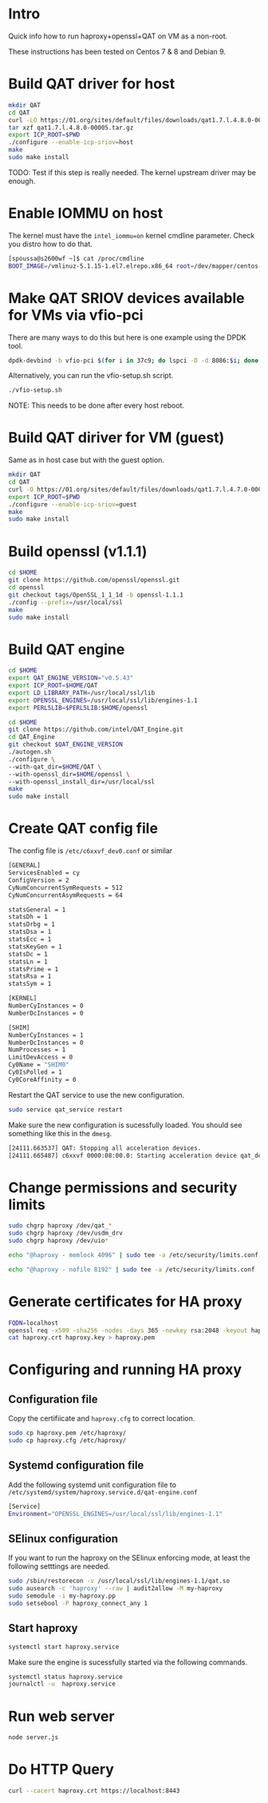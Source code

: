 # Intro

Quick info how to run haproxy+openssl+QAT on VM as a non-root.

These instructions has been tested on Centos 7 & 8 and Debian 9.

# Build QAT driver for host

```bash
mkdir QAT
cd QAT
curl -LO https://01.org/sites/default/files/downloads/qat1.7.l.4.8.0-00005.tar.gz
tar xzf qat1.7.l.4.8.0-00005.tar.gz
export ICP_ROOT=$PWD
./configure --enable-icp-sriov=host
make
sudo make install
```

TODO: Test if this step is really needed. The kernel upstream driver may be enough.

# Enable IOMMU on host 

The kernel must have the `intel_iommu=on` kernel cmdline parameter. Check you distro how to do that.

```bash
[spoussa@s2600wf ~]$ cat /proc/cmdline
BOOT_IMAGE=/vmlinuz-5.1.15-1.el7.elrepo.x86_64 root=/dev/mapper/centos-root ro crashkernel=auto rd.lvm.lv=centos/root rd.lvm.lv=centos/swap rhgb quiet intel_iommu=on
```

# Make QAT SRIOV devices available for VMs via vfio-pci

There are many ways to do this but here is one example using the DPDK tool.

```bash
dpdk-devbind -b vfio-pci $(for i in 37c9; do lspci -D -d 8086:$i; done|awk '{print $1}')
```

Alternatively, you can run the vfio-setup.sh script.

```bash
./vfio-setup.sh
```

NOTE: This needs to be done after every host reboot.

# Build QAT diriver for VM (guest)

Same as in host case but with the guest option.


```bash
mkdir QAT
cd QAT
curl -O https://01.org/sites/default/files/downloads/qat1.7.l.4.7.0-00006.tar.gz
export ICP_ROOT=$PWD
./configure --enable-icp-sriov=guest
make
sudo make install
```

# Build openssl (v1.1.1)

```bash
cd $HOME
git clone https://github.com/openssl/openssl.git
cd openssl
git checkout tags/OpenSSL_1_1_1d -b openssl-1.1.1
./config --prefix=/usr/local/ssl
make
sudo make install
```


# Build QAT engine

```bash
cd $HOME
export QAT_ENGINE_VERSION="v0.5.43"
export ICP_ROOT=$HOME/QAT
export LD_LIBRARY_PATH=/usr/local/ssl/lib
export OPENSSL_ENGINES=/usr/local/ssl/lib/engines-1.1
export PERL5LIB=$PERL5LIB:$HOME/openssl
```

```bash
cd $HOME
git clone https://github.com/intel/QAT_Engine.git
cd QAT_Engine
git checkout $QAT_ENGINE_VERSION
./autogen.sh
./configure \
--with-qat_dir=$HOME/QAT \
--with-openssl_dir=$HOME/openssl \
--with-openssl_install_dir=/usr/local/ssl
make
sudo make install
```

# Create QAT config file

The config file is `/etc/c6xxvf_dev0.conf` or similar

```bash
[GENERAL]
ServicesEnabled = cy
ConfigVersion = 2
CyNumConcurrentSymRequests = 512
CyNumConcurrentAsymRequests = 64

statsGeneral = 1
statsDh = 1
statsDrbg = 1
statsDsa = 1
statsEcc = 1
statsKeyGen = 1
statsDc = 1
statsLn = 1
statsPrime = 1
statsRsa = 1
statsSym = 1

[KERNEL]
NumberCyInstances = 0
NumberDcInstances = 0

[SHIM]
NumberCyInstances = 1
NumberDcInstances = 0
NumProcesses = 1
LimitDevAccess = 0
Cy0Name = "SHIM0"
Cy0IsPolled = 1
Cy0CoreAffinity = 0
```

Restart the QAT service to use the new configuration.

```bash
sudo service qat_service restart
```

Make sure the new configuration is sucessfully loaded. You should see something like this in the `dmesg`.

```bash
[24111.663537] QAT: Stopping all acceleration devices.
[24111.665487] c6xxvf 0000:08:00.0: Starting acceleration device qat_dev0.
```

# Change permissions and security limits


```bash
sudo chgrp haproxy /dev/qat_*
sudo chgrp haproxy /dev/usdm_drv
sudo chgrp haproxy /dev/uio*

echo "@haproxy - memlock 4096" | sudo tee -a /etc/security/limits.conf

echo "@haproxy - nofile 8192" | sudo tee -a /etc/security/limits.conf
```

# Generate certificates for HA proxy

```bash
FQDN=localhost
openssl req -x509 -sha256 -nodes -days 365 -newkey rsa:2048 -keyout haproxy.key -out haproxy.crt -subj "/C=FI/O=Intel SSP/CN=${FQDN}"
cat haproxy.crt haproxy.key > haproxy.pem
```

# Configuring and running HA proxy

## Configuration file

Copy the certifiicate and `haproxy.cfg` to correct location.

```bash
sudo cp haproxy.pem /etc/haproxy/
sudo cp haproxy.cfg /etc/haproxy/
```

## Systemd configuration file

Add the following systemd unit configuration file to `/etc/systemd/system/haproxy.service.d/qat-engine.conf`

```bash
[Service]
Environment="OPENSSL_ENGINES=/usr/local/ssl/lib/engines-1.1"
```

## SElinux configuration

If you want to run the haproxy on the SElinux enforcing mode, at least the following setttings are needed.

```bash
sudo /sbin/restorecon -v /usr/local/ssl/lib/engines-1.1/qat.so
sudo ausearch -c 'haproxy' --raw | audit2allow -M my-haproxy
sudo semodule -i my-haproxy.pp
sudo setsebool -P haproxy_connect_any 1
```

## Start haproxy 

```bash
systemctl start haproxy.service
```

Make sure the engine is sucessfully started via the following commands.

```bash
systemctl status haproxy.service
journalctl -u  haproxy.service
```

# Run web server

```bash
node server.js
```

# Do HTTP Query

```bash
curl --cacert haproxy.crt https://localhost:8443
``` 
